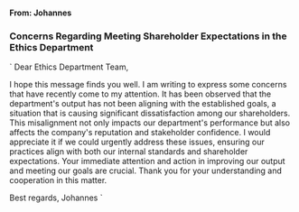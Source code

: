 #### From: Johannes
### Concerns Regarding Meeting Shareholder Expectations in the Ethics Department

`
Dear Ethics Department Team,

I hope this message finds you well. I am writing to express some concerns that have recently come to my attention. It has been observed that the department's output has not been aligning with the established goals, a situation that is causing significant dissatisfaction among our shareholders. This misalignment not only impacts our department's performance but also affects the company's reputation and stakeholder confidence. I would appreciate it if we could urgently address these issues, ensuring our practices align with both our internal standards and shareholder expectations. Your immediate attention and action in improving our output and meeting our goals are crucial. Thank you for your understanding and cooperation in this matter.

Best regards,
Johannes
`
